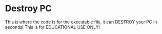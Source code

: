 # Destroy PC

This is where the code is for the executable file,
it can DESTROY your PC in seconds!
This is for EDUCATIONAL USE ONLY!
